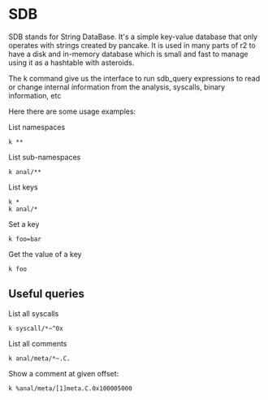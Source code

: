 # SDB

SDB stands for String DataBase. It's a simple key-value database that only operates with strings created by pancake. It is used in many parts of r2 to have a disk and in-memory database which is small and fast to manage using it as a hashtable with asteroids.

The k command give us the interface to run sdb_query expressions to read or change internal information from the analysis, syscalls, binary information, etc

Here there are some usage examples:

List namespaces
```
k **
```
List sub-namespaces
```
k anal/**
```
List keys
```
k *
k anal/*
```
Set a key
```
k foo=bar
```
Get the value of a key
```
k foo
```

Useful queries
--------------

List all syscalls
```
k syscall/*~^0x
```
List all comments
```
k anal/meta/*~.C.
```
Show a comment at given offset:
```
k %anal/meta/[1]meta.C.0x100005000
```
